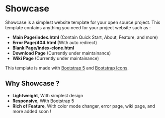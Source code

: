 # Showcase

Showcase is a simplest website template for your open source project. This template contains anything you need for your project website such as :
- **Main Page/index.html** (Contain Quick Start, About, Feature, and more)
- **Error Page/404.html** (With auto redirect)
- **Blank Page/index-clone.html**
- **Download Page** (Currently under maintainance)
- **Wiki Page** (Currently under maintainance)

This template is made with [Bootstrap 5](https://getbootstrap.com) and [Bootstrap Icons](https://getbootstrap.com/icons).

## Why Showcase ?
- **Lightweight**, With simplest design
- **Responsive**, With Bootstrap 5
- **Rich of Feature**, With color mode changer, error page, wiki page, and more added soon !



